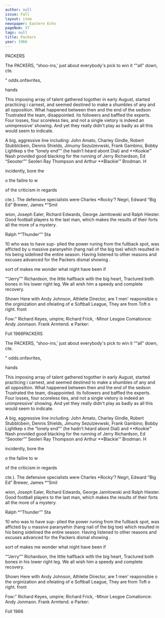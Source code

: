 ```yaml
---
author: null
issue: Fall
layout: item
newspaper: Eastern Echo
pageNum: 37
tags: null
title: Packers
year: 1966
---
```


PACKERS

The PACKERS, “shoo-ins,’ just about everybody's pick to win it ““all” down, cte.

" odds.onfavrites,

hands

This imposing array of talent gathered togother in early August, started practicing i carnest, and seemed destined to make a shumbles of any and all opposition. What happened between then and the end of the sedson Trustrated the team, disappointed. its followers and baffled the experts. Four losses, four scoreless ties, and not a single vietory is indeed an unimpressive’ showing. And yet they really didn't play as badly as all this would seem to indicate.

A big, aggressive line including: John Amato, Charley Gindle, Robert Stubblcbein, Dennis Shields, Jimumy Sezulzevwski, Frank Gambino, Bobby Lightkep s the “lonely end”” (he hadn’t héard abont Dial) and **Kookie™ Nash provided good blacking for the running of Jerry Richardson, Ed “Seooter”” Seoleri Ray Thompson and Arthur **Blackie’” Brodman. H

incidently, bore the

o the failire to w

of the criticism in regards

cte.). The defensive specialists were Charles *Rocky’? Negri, Edward “Big Ed” Brewer, James *“Smil

wion, Joseph Ealer, Richard Edwards, George Jamitowski and Ralph Hiester. Good football players to the last man, which makes the results of their forts all the more of a mystery.

Ralph *“Thunder”” Sta

10 who was to have sup- plied the power runing from the fullback spot, was afficted by u massive paranyehin (hang nail of the big toe) which resulted in his being sidelined the entire season. Having listened to other reasons and excuses advanced for the Packers dismal showing .

sort of makes me wonder what night have been if

““Jerry”" Richardson, the little halfback with the big heart, Tractured both bones in his lower right leg. We all wish him a speedy and complete recovery.

Shown Here with Andy Johnson, Athletie Director, are 1 men' reaponsibie o the orginization and ofeiating of e Softball League, They are from Toft o right. front

Fow:” Richard Keyes, umpire; Richard Frick, -Minor Lesgoe Comationce: Andy Jonmaon. Frank Armtend. e Parker:

Foll 1966PACKERS

The PACKERS, “shoo-ins,’ just about everybody's pick to win it ““all” down, cte.

" odds.onfavrites,

hands

This imposing array of talent gathered togother in early August, started practicing i carnest, and seemed destined to make a shumbles of any and all opposition. What happened between then and the end of the sedson Trustrated the team, disappointed. its followers and baffled the experts. Four losses, four scoreless ties, and not a single vietory is indeed an unimpressive’ showing. And yet they really didn't play as badly as all this would seem to indicate.

A big, aggressive line including: John Amato, Charley Gindle, Robert Stubblcbein, Dennis Shields, Jimumy Sezulzevwski, Frank Gambino, Bobby Lightkep s the “lonely end”” (he hadn’t héard abont Dial) and **Kookie™ Nash provided good blacking for the running of Jerry Richardson, Ed “Seooter”” Seoleri Ray Thompson and Arthur **Blackie’” Brodman. H

incidently, bore the

o the failire to w

of the criticism in regards

cte.). The defensive specialists were Charles *Rocky’? Negri, Edward “Big Ed” Brewer, James *“Smil

wion, Joseph Ealer, Richard Edwards, George Jamitowski and Ralph Hiester. Good football players to the last man, which makes the results of their forts all the more of a mystery.

Ralph *“Thunder”” Sta

10 who was to have sup- plied the power runing from the fullback spot, was afficted by u massive paranyehin (hang nail of the big toe) which resulted in his being sidelined the entire season. Having listened to other reasons and excuses advanced for the Packers dismal showing .

sort of makes me wonder what night have been if

““Jerry”" Richardson, the little halfback with the big heart, Tractured both bones in his lower right leg. We all wish him a speedy and complete recovery.

Shown Here with Andy Johnson, Athletie Director, are 1 men' reaponsibie o the orginization and ofeiating of e Softball League, They are from Toft o right. front

Fow:” Richard Keyes, umpire; Richard Frick, -Minor Lesgoe Comationce: Andy Jonmaon. Frank Armtend. e Parker:

Foll 1966